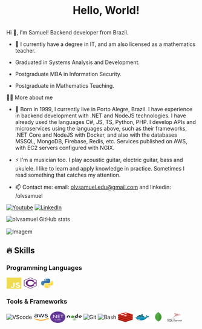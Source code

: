 <!-- title -->
<div id="user-content-toc">
  <ul align="center">
    <summary><h1 style="display: inline-block">Hello, World!</h1></summary>
</div>

<!-- Presentation -->
<p>
  Hi 👋, I'm Samuel! Backend developer from Brazil.

  - 🌱 I currently have a degree in IT, and am also licensed as a mathematics teacher.

  - Graduated in Systems Analysis and Development.
  - Postgraduate MBA in Information Security.
  - Postgraduate in Mathematics Teaching.
</p>

<!-- Dropdown -->
<!-- <details> -->
  <summary>👨‍💻 More about me</summary>

  - 💬 Born in 1999, I currently live in Porto Alegre, Brazil. I have experience in backend development with .NET and NodeJS technologies. 
  I have already used the languages ​​C#, JS, TS, Python, PHP. I develop APIs and microservices using the languages ​​above, such as their frameworks, .NET Core and NodeJS with Docker, and also with the databases MSSQL, MongoDB, Firebase, Redis, etc.
  Services published on AWS, with EC2 servers configured with NGIX.

  - ⚡ I'm a musician too. I play acoustic guitar, electric guitar, bass and ukulele. I like to learn and apply knowledge in practice. Sometimes I read something that catches my attention.

  - 📫 Contact me: email: olvsamuel.edu@gmail.com and linkedin: /olvsamuel
<!-- </details> -->

<!-- Links -->
[![Youtube](https://img.shields.io/badge/YouTube-FF0000?style=for-the-badge&logo=youtube&logoColor=white)](https://www.youtube.com/@PCSamuel)
[![LinkedIn](https://img.shields.io/badge/LinkedIn-0077B5?style=for-the-badge&logo=linkedin&logoColor=white)](https://www.linkedin.com/in/olvsamuel/)

<!-- GithubStats -->
![olvsamuel GitHub stats](https://github-readme-stats.vercel.app/api?username=olvsamuel&show_icons=true&theme=apprentice)

<!-- GIF -->
<p align="left">
  <img align="center" src="https://github.com/Anmol-Baranwal/Cool-GIFs-For-GitHub/assets/74038190/0c7eb6ed-663b-4ce4-bfbd-18239a38ba1b" alt="Imagem">
</p>

## 🔥 Skills
<!-- Skills: Programming Languages -->
  <div style="flex-basis: 48%;">
    <h3>Programming Languages</h3>
    <img align="center" alt="Js" height="30" width="40" src="https://raw.githubusercontent.com/devicons/devicon/master/icons/javascript/javascript-plain.svg">
    <img align="center" alt="C#" height="30" width="40" src="https://raw.githubusercontent.com/devicons/devicon/master/icons/csharp/csharp-line.svg">
    <img align="center" alt="Python" height="30" width="40" src="https://raw.githubusercontent.com/devicons/devicon/master/icons/python/python-original.svg">
  </div>
  
  <!-- Skills: Tools & Frameworks -->
  <div style="flex-basis: 48%;">
    <h3>Tools & Frameworks</h3>
    <img align="center" alt="VScode" height="30" width="40" src="https://cdn.jsdelivr.net/gh/devicons/devicon/icons/vscode/vscode-original.svg">
    <img align="center" alt="AWS" height="30" width="40" src="https://raw.githubusercontent.com/devicons/devicon/master/icons/amazonwebservices/amazonwebservices-original-wordmark.svg">
    <img align="center" alt="DotnetCore" height="30" width="40" src="https://raw.githubusercontent.com/devicons/devicon/master/icons/dotnetcore/dotnetcore-original.svg">
    <img align="center" alt="NodeJS" height="30" width="40" src="https://raw.githubusercontent.com/devicons/devicon/master/icons/nodejs/nodejs-original-wordmark.svg">
    <img align="center" alt="Git" height="30" width="40" src="https://cdn.jsdelivr.net/gh/devicons/devicon/icons/git/git-original.svg">
    <img align="center" alt="Bash" height="30" width="40" src="https://cdn.jsdelivr.net/gh/devicons/devicon/icons/bash/bash-original.svg">
    <img align="center" alt="Redis" height="30" width="40" src="https://raw.githubusercontent.com/devicons/devicon/master/icons/redis/redis-original.svg">
    <img align="center" alt="Docker" height="30" width="40" src="https://raw.githubusercontent.com/devicons/devicon/master/icons/docker/docker-original.svg">
    <img align="center" alt="MongoDB" height="30" width="40" src="https://raw.githubusercontent.com/devicons/devicon/master/icons/mongodb/mongodb-original.svg">
    <img align="center" alt="MSSQL" height="30" width="40" src="https://raw.githubusercontent.com/devicons/devicon/master/icons/microsoftsqlserver/microsoftsqlserver-original-wordmark.svg">
  </div>
  
 
